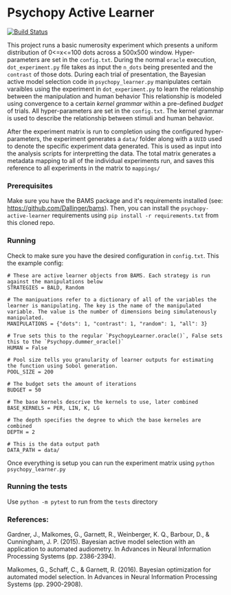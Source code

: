 # Psychopy Active Learner

[![Build Status](https://travis-ci.com/vlall/psychopy-active-learner.svg?token=u4sdN1vvyVBZq3MUz13n&branch=master)](https://travis-ci.com/vlall/psychopy-active-learner)

This project runs a basic numerosity experiment which presents
a uniform distribution of 0<=x<=100 dots across a 500x500 window. Hyper-parameters are set in the `config.txt`. During the normal `oracle` execution, `dot_experiment.py` file takes as input the `n_dots` being presented and the `contrast` of those dots. During each trial of presentation, the Bayesian
active model selection code in `psychopy_learner.py` manipulates certain varaibles using the experiment in `dot_experiment.py` to learn the relationship between the manipulation and human behavior This relationship is modeled using convergence to a certain *kernel grammar* within a pre-defined *budget* of trials. All hyper-parameters are set in the `config.txt`. The kernel grammar is used to describe the relationship between stimuli and human behavior.

After the experiment matrix is run to completion using the configured hyper-parameters, the experiment generates a `data/` folder along with a `UUID` used to denote the specific experiment data generated. This is used as input into the analysis scripts for interpretting the data. The total matrix generates a metadata mapping to all of the individual experiments run, and saves this reference to all experiments in the matrix to `mappings/`
 

### Prerequisites

Make sure you have the BAMS package and it's requirements installed (see: https://github.com/Dallinger/bams). Then, you can install the `psychopy-active-learner` requirements using `pip install -r requirements.txt` from this cloned repo.


### Running

Check to make sure you have the desired configuration in `config.txt`.
This the example config:

```
# These are active learner objects from BAMS. Each strategy is run against the manipulations below
STRATEGIES = BALD, Random

# The manipuations refer to a dictionary of all of the variables the learner is manipulating. The key is the name of the manipulated variable. The value is the number of dimensions being simulatenously manipulated.
MANIPULATIONS = {"dots": 1, "contrast": 1, "random": 1, "all": 3}

# True sets this to the regular `PsychopyLearner.oracle()`, False sets this to the `Psychopy.dummer_oracle()`
HUMAN = False

# Pool size tells you granularity of learner outputs for estimating the function using Sobol generation.
POOL_SIZE = 200

# The budget sets the amount of iterations
BUDGET = 50

# The base kernels descrive the kernels to use, later combined
BASE_KERNELS = PER, LIN, K, LG

# The depth specifies the degree to which the base kerneles are combined
DEPTH = 2

# This is the data output path
DATA_PATH = data/

```
Once everything is setup you can run the experiment matrix using `python psychopy_learner.py`


### Running the tests

Use `python -m pytest` to run from the `tests` directory

### References:
Gardner, J., Malkomes, G., Garnett, R., Weinberger, K. Q., Barbour, D., & Cunningham, J. P. (2015). Bayesian active model selection with an application to automated audiometry. In Advances in Neural Information Processing Systems (pp. 2386-2394).

Malkomes, G., Schaff, C., & Garnett, R. (2016). Bayesian optimization for automated model selection. In Advances in Neural Information Processing Systems (pp. 2900-2908).
